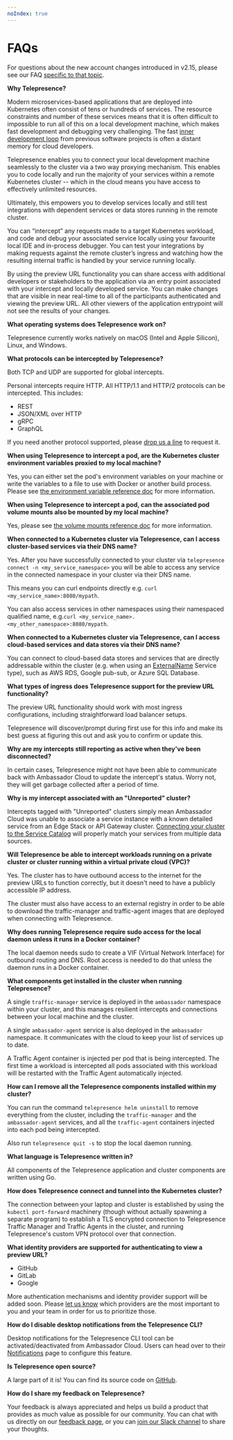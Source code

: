```yaml
---
noIndex: true
---
```


# FAQs

For questions about the new account changes introduced in v2.15, please see our FAQ [specific to that topic](faq-for-v2.15.md).

**Why Telepresence?**

Modern microservices-based applications that are deployed into Kubernetes often consist of tens or hundreds of services. The resource constraints and number of these services means that it is often difficult to impossible to run all of this on a local development machine, which makes fast development and debugging very challenging. The fast [inner development loop](core-concepts/the-developer-experience-and-the-inner-dev-loop.md) from previous software projects is often a distant memory for cloud developers.

Telepresence enables you to connect your local development machine seamlessly to the cluster via a two way proxying mechanism. This enables you to code locally and run the majority of your services within a remote Kubernetes cluster -- which in the cloud means you have access to effectively unlimited resources.

Ultimately, this empowers you to develop services locally and still test integrations with dependent services or data stores running in the remote cluster.

You can “intercept” any requests made to a target Kubernetes workload, and code and debug your associated service locally using your favourite local IDE and in-process debugger. You can test your integrations by making requests against the remote cluster’s ingress and watching how the resulting internal traffic is handled by your service running locally.

By using the preview URL functionality you can share access with additional developers or stakeholders to the application via an entry point associated with your intercept and locally developed service. You can make changes that are visible in near real-time to all of the participants authenticated and viewing the preview URL. All other viewers of the application entrypoint will not see the results of your changes.

**What operating systems does Telepresence work on?**

Telepresence currently works natively on macOS (Intel and Apple Silicon), Linux, and Windows.

**What protocols can be intercepted by Telepresence?**

Both TCP and UDP are supported for global intercepts.

Personal intercepts require HTTP. All HTTP/1.1 and HTTP/2 protocols can be intercepted. This includes:

* REST
* JSON/XML over HTTP
* gRPC
* GraphQL

If you need another protocol supported, please [drop us a line](https://www.getambassador.io/feedback/) to request it.

**When using Telepresence to intercept a pod, are the Kubernetes cluster environment variables proxied to my local machine?**

Yes, you can either set the pod's environment variables on your machine or write the variables to a file to use with Docker or another build process. Please see [the environment variable reference doc](technical-reference/environment-variables.md) for more information.

**When using Telepresence to intercept a pod, can the associated pod volume mounts also be mounted by my local machine?**

Yes, please see [the volume mounts reference doc](technical-reference/volume-mounts.md) for more information.

**When connected to a Kubernetes cluster via Telepresence, can I access cluster-based services via their DNS name?**

Yes. After you have successfully connected to your cluster via `telepresence connect -n <my_service_namespace>` you will be able to access any service in the connected namespace in your cluster via their DNS name.

This means you can curl endpoints directly e.g. `curl <my_service_name>:8080/mypath`.

You can also access services in other namespaces using their namespaced qualified name, e.g.`curl <my_service_name>.<my_other_namespace>:8080/mypath`.

**When connected to a Kubernetes cluster via Telepresence, can I access cloud-based services and data stores via their DNS name?**

You can connect to cloud-based data stores and services that are directly addressable within the cluster (e.g. when using an [ExternalName](https://kubernetes.io/docs/concepts/services-networking/service/#externalname) Service type), such as AWS RDS, Google pub-sub, or Azure SQL Database.

**What types of ingress does Telepresence support for the preview URL functionality?**

The preview URL functionality should work with most ingress configurations, including straightforward load balancer setups.

Telepresence will discover/prompt during first use for this info and make its best guess at figuring this out and ask you to confirm or update this.

**Why are my intercepts still reporting as active when they've been disconnected?**

In certain cases, Telepresence might not have been able to communicate back with Ambassador Cloud to update the intercept's status. Worry not, they will get garbage collected after a period of time.

**Why is my intercept associated with an "Unreported" cluster?**

Intercepts tagged with "Unreported" clusters simply mean Ambassador Cloud was unable to associate a service instance with a known detailed service from an Edge Stack or API Gateway cluster. [Connecting your cluster to the Service Catalog](./) will properly match your services from multiple data sources.

**Will Telepresence be able to intercept workloads running on a private cluster or cluster running within a virtual private cloud (VPC)?**

Yes. The cluster has to have outbound access to the internet for the preview URLs to function correctly, but it doesn't need to have a publicly accessible IP address.

The cluster must also have access to an external registry in order to be able to download the traffic-manager and traffic-agent images that are deployed when connecting with Telepresence.

**Why does running Telepresence require sudo access for the local daemon unless it runs in a Docker container?**

The local daemon needs sudo to create a VIF (Virtual Network Interface) for outbound routing and DNS. Root access is needed to do that unless the daemon runs in a Docker container.

**What components get installed in the cluster when running Telepresence?**

A single `traffic-manager` service is deployed in the `ambassador` namespace within your cluster, and this manages resilient intercepts and connections between your local machine and the cluster.

A single `ambassador-agent` service is also deployed in the `ambassador` namespace. It communicates with the cloud to keep your list of services up to date.

A Traffic Agent container is injected per pod that is being intercepted. The first time a workload is intercepted all pods associated with this workload will be restarted with the Traffic Agent automatically injected.

**How can I remove all the Telepresence components installed within my cluster?**

You can run the command `telepresence helm uninstall` to remove everything from the cluster, including the `traffic-manager` and the `ambassador-agent` services, and all the `traffic-agent` containers injected into each pod being intercepted.

Also run `telepresence quit -s` to stop the local daemon running.

**What language is Telepresence written in?**

All components of the Telepresence application and cluster components are written using Go.

**How does Telepresence connect and tunnel into the Kubernetes cluster?**

The connection between your laptop and cluster is established by using the `kubectl port-forward` machinery (though without actually spawning a separate program) to establish a TLS encrypted connection to Telepresence Traffic Manager and Traffic Agents in the cluster, and running Telepresence's custom VPN protocol over that connection.

**What identity providers are supported for authenticating to view a preview URL?**

* GitHub
* GitLab
* Google

More authentication mechanisms and identity provider support will be added soon. Please [let us know](https://www.getambassador.io/feedback/) which providers are the most important to you and your team in order for us to prioritize those.

**How do I disable desktop notifications from the Telepresence CLI?**

Desktop notifications for the Telepresence CLI tool can be activated/deactivated from Ambassador Cloud. Users can head over to their [Notifications](https://app.getambassador.io/cloud/settings/notifications) page to configure this feature.

**Is Telepresence open source?**

A large part of it is! You can find its source code on [GitHub](https://github.com/telepresenceio/telepresence).

**How do I share my feedback on Telepresence?**

Your feedback is always appreciated and helps us build a product that provides as much value as possible for our community. You can chat with us directly on our [feedback page](https://www.getambassador.io/feedback/), or you can [join our Slack channel](http://a8r.io/slack) to share your thoughts.
